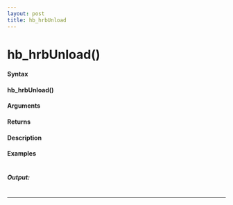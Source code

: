```yaml
---
layout: post
title: hb_hrbUnload
---
```


# hb_hrbUnload()


#### Syntax

#### hb_hrbUnload()

#### Arguments

#### Returns

#### Description

#### Examples

```

```

##### Output:

```

```

---